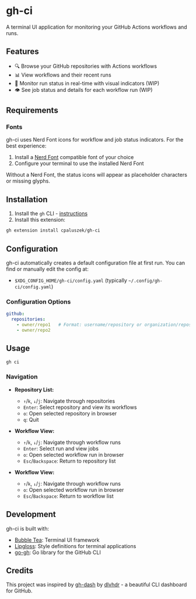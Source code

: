 # gh-ci

A terminal UI application for monitoring your GitHub Actions workflows and runs.

## Features

- 🔍 Browse your GitHub repositories with Actions workflows
- 📊 View workflows and their recent runs
- 🔄 Monitor run status in real-time with visual indicators (WIP)
- 👁️ See job status and details for each workflow run (WIP)

## Requirements

### Fonts
gh-ci uses Nerd Font icons for workflow and job status indicators. For the best experience:

1. Install a [Nerd Font](https://www.nerdfonts.com/font-downloads) compatible font of your choice
2. Configure your terminal to use the installed Nerd Font

Without a Nerd Font, the status icons will appear as placeholder characters or missing glyphs.

## Installation

1. Install the `gh` CLI - [instructions](https://github.com/cli/cli?tab=readme-ov-file#installation)
2. Install this extension:

```bash
gh extension install cpaluszek/gh-ci
```

## Configuration
gh-ci automatically creates a default configuration file at first run. You can find or manually edit the config at:

- `$XDG_CONFIG_HOME/gh-ci/config.yaml` (typically `~/.config/gh-ci/config.yaml`)

### Configuration Options
```yaml
github:
  repositories:
    - owner/repo1   # Format: username/repository or organization/repository
    - owner/repo2
```

## Usage

```bash
gh ci
```

### Navigation

- **Repository List:**
  - `↑`/`k`, `↓`/`j`: Navigate through repositories
  - `Enter`: Select repository and view its workflows
  - `o`: Open selected repository in browser
  - `q`: Quit

- **Workflow View:**
  - `↑`/`k`, `↓`/`j`: Navigate through workflow runs
  - `Enter`: Select run and view jobs 
  - `o`: Open selected workflow run in browser
  - `Esc`/`Backspace`: Return to repository list

- **Workflow View:**
  - `↑`/`k`, `↓`/`j`: Navigate through workflow runs
  - `o`: Open selected workflow run in browser
  - `Esc`/`Backspace`: Return to workflow list

## Development

gh-ci is built with:

- [Bubble Tea](https://github.com/charmbracelet/bubbletea): Terminal UI framework
- [Lipgloss](https://github.com/charmbracelet/lipgloss): Style definitions for terminal applications
- [go-gh](https://github.com/cli/go-gh): Go library for the GitHub CLI

## Credits

This project was inspired by [gh-dash](https://github.com/dlvhdr/gh-dash) by [dlvhdr](https://github.com/dlvhdr) - a beautiful CLI dashboard for GitHub.
